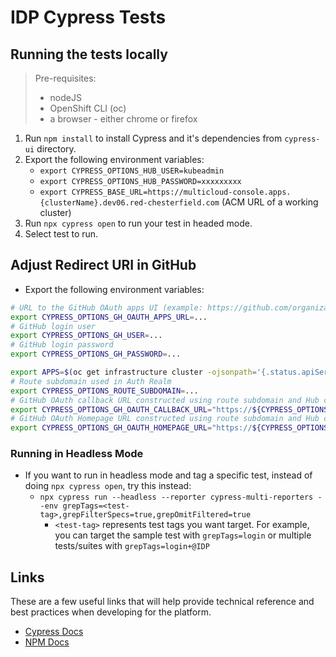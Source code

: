 [comment]: # ( Copyright Red Hat )

# IDP Cypress Tests

## Running the tests locally

  > Pre-requisites:
  >  - nodeJS
  >  - OpenShift CLI (oc)
  >  - a browser - either chrome or firefox

1. Run `npm install` to install Cypress and it's dependencies from `cypress-ui` directory.
2. Export the following environment variables:
    - `export CYPRESS_OPTIONS_HUB_USER=kubeadmin`
    - `export CYPRESS_OPTIONS_HUB_PASSWORD=xxxxxxxxx`
    - `export CYPRESS_BASE_URL=https://multicloud-console.apps.{clusterName}.dev06.red-chesterfield.com` (ACM URL of a working cluster)
3. Run `npx cypress open` to run your test in headed mode.
4. Select test to run.

## Adjust Redirect URI in GitHub

* Export the following environment variables:
```bash
# URL to the GitHub OAuth apps UI (example: https://github.com/organizations/<org_name>/settings/applications/)
export CYPRESS_OPTIONS_GH_OAUTH_APPS_URL=...
# GitHub login user
export CYPRESS_OPTIONS_GH_USER=...
# GitHub login password
export CYPRESS_OPTIONS_GH_PASSWORD=...

export APPS=$(oc get infrastructure cluster -ojsonpath='{.status.apiServerURL}' | cut -d':' -f2 | sed 's/\/\/api/apps/g')
# Route subdomain used in Auth Realm
export CYPRESS_OPTIONS_ROUTE_SUBDOMAIN=...
# GitHub OAuth callback URL constructed using route subdomain and Hub cluster URL
export CYPRESS_OPTIONS_GH_OAUTH_CALLBACK_URL="https://${CYPRESS_OPTIONS_ROUTE_SUBDOMAIN}.${APPS}/callback"
# GitHub OAuth Homepage URL constructed using route subdomain and Hub cluster URL
export CYPRESS_OPTIONS_GH_OAUTH_HOMEPAGE_URL="https://${CYPRESS_OPTIONS_ROUTE_SUBDOMAIN}.${APPS}"
```

### Running in Headless Mode
- If you want to run in headless mode and tag a specific test, instead of doing `npx cypress open`, try this instead:
    - `npx cypress run --headless --reporter cypress-multi-reporters --env grepTags=<test-tag>,grepFilterSpecs=true,grepOmitFiltered=true`
        - `<test-tag>` represents test tags you want target. For example, you can target the sample test with `grepTags=login` or multiple tests/suites with `grepTags=login+@IDP`

## Links

These are a few useful links that will help provide technical reference and best practices when developing for the platform.

- [Cypress Docs](https://docs.cypress.io/guides/overview/why-cypress.html)
- [NPM Docs](https://docs.npmjs.com)